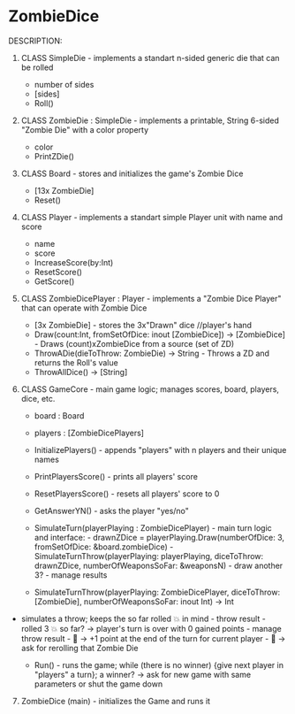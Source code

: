 # ZombieDice
DESCRIPTION:

1) CLASS SimpleDie - implements a standart n-sided generic die that can be rolled
      - number of sides
      - [sides]
      - Roll()

2) CLASS ZombieDie : SimpleDie <String> - implements a printable, String 6-sided "Zombie Die" with a color property
      - color
      - PrintZDie()
  
3) CLASS Board - stores and initializes the game's Zombie Dice
      - [13x ZombieDie] 
      - Reset() 
  

4) CLASS Player - implements a standart simple Player unit with name and score
      - name
      - score
      - IncreaseScore(by:Int)
      - ResetScore()
      - GetScore()

5) CLASS ZombieDicePlayer : Player - implements a "Zombie Dice Player" that can operate with Zombie Dice 
      - [3x ZombieDie] - stores the 3x"Drawn" dice //player's hand
      - Draw(count:Int, fromSetOfDice: inout [ZombieDice]) -> [ZombieDice] - Draws (count)xZombieDice from a source (set of ZD)
      - ThrowADie(dieToThrow: ZombieDie) -> String - Throws a ZD and returns the Roll's value
      - ThrowAllDice() -> [String]

6) CLASS GameCore - main game logic; manages scores, board, players, dice, etc.
      - board : Board
      - players : [ZombieDicePlayers]
      - InitializePlayers() - appends "players" with n players and their unique names
      - PrintPlayersScore() - prints all players' score
      - ResetPlayersScore() - resets all players' score to 0
      - GetAnswerYN() - asks the player "yes/no"
      
      - SimulateTurn(playerPlaying : ZombieDicePlayer) - main turn logic and interface:
            - drawnZDice = playerPlaying.Draw(numberOfDice: 3, fromSetOfDice: &board.zombieDice)
            - SimulateTurnThrow(playerPlaying: playerPlaying, diceToThrow: drawnZDice, numberOfWeaponsSoFar: &weaponsN)
            - draw another 3?
            - manage results
      
      - SimulateTurnThrow(playerPlaying: ZombieDicePlayer, diceToThrow: [ZombieDie], numberOfWeaponsSoFar: inout Int) -> Int 
 - simulates a throw; keeps the so far rolled 💥 in mind
            - throw result
            - rolled 3 💥 so far? -> player's turn is over with 0 gained points
            - manage throw result
                - 🧠 -> +1 point at the end of the turn for current player
                - 👣 -> ask for rerolling that Zombie Die

      - Run() - runs the game; while (there is no winner) {give next player in "players" a turn}; a winner? -> ask for new game with same parameters or shut the game down

7) ZombieDice (main) - initializes the Game and runs it
